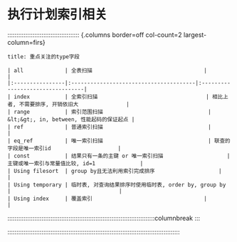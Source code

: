 # 执行计划索引相关

:::::::::::::::::::::::::::::::::::::::: {.columns border=off col-count=2 largest-column=firs}

```ad-bug
title: 重点关注的type字段

| all             | 全表扫描                                   |                                  |
|:----------------|:---------------------------------------|:---------------------------------|
| index           | 全索引扫描                                  | 相比上者, 不需要排序, 开销依旧大               |
| range           | 索引范围扫描                                 | &lt;&gt;, in, between, 性能起码的保证起点 |
| ref             | 普通索引扫描                                 |                                  |
| eq_ref          | 唯一索引扫描                                 | 联查的字段是唯一索引id                     |
| const           | 结果只有一条的主键 or 唯一索引扫描                    | 主键或唯一索引与常量值比较, id=1              |
| Using filesort  | group by且无法利用索引完成排序                    |                                  |
| Using temporary | 临时表, 对查询结果排序时使用临时表, order by, group by |                                  |
| Using index     | 覆盖索引                                   |                                  |  
```

::::::::::::::::::::::::::::::::::::::::::::::::::::::::::::::::::::::::::::::::::columnbreak
:::



::::::::::::::::::::::::::::::::::::::::::::::::::::::::::::::::::::::::::::::::::::::::::::::::

